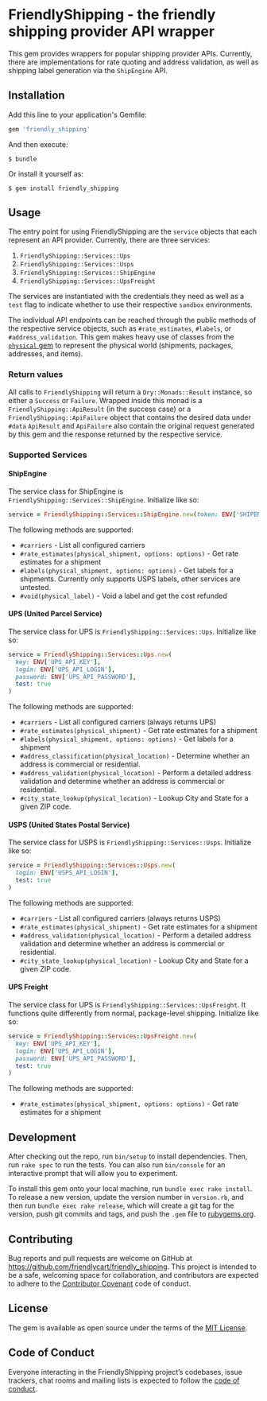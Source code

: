 # FriendlyShipping - the friendly shipping provider API wrapper

This gem provides wrappers for popular shipping provider APIs. Currently, there are implementations for rate quoting and address validation, as well as shipping label generation via the `ShipEngine` API.

## Installation

Add this line to your application's Gemfile:

```ruby
gem 'friendly_shipping'
```

And then execute:

    $ bundle

Or install it yourself as:

    $ gem install friendly_shipping

## Usage

The entry point for using FriendlyShipping are the `service` objects that each represent an API provider. Currently, there are three services:

1. `FriendlyShipping::Services::Ups`
2. `FriendlyShipping::Services::Usps`
3. `FriendlyShipping::Services::ShipEngine`
4. `FriendlyShipping::Services::UpsFreight`

The services are instantiated with the credentials they need as well as a `test` flag to indicate whether to use their respective `sandbox` environments.

The individual API endpoints can be reached through the public methods of the respective service objects, such as `#rate_estimates`, `#labels`, or `#address_validation`. This gem makes heavy use of classes from the [`physical` gem](https://github.com/friendlycart/physical) to represent the physical world (shipments, packages, addresses, and items).

### Return values

All calls to `FriendlyShipping` will return a `Dry::Monads::Result` instance, so either a `Success` or `Failure`. Wrapped inside this monad is a `FriendlyShipping::ApiResult` (in the success case) or a `FriendlyShipping::ApiFailure` object that contains the desired data under `#data` `ApiResult` and `ApiFailure` also contain the original request generated by this gem and the response returned by the respective service.

### Supported Services

#### ShipEngine

The service class for ShipEngine is `FriendlyShipping::Services::ShipEngine`. Initialize like so:

```rb
service = FriendlyShipping::Services::ShipEngine.new(token: ENV['SHIPENGINE_TOKEN'], test: true)
```

The following methods are supported:

- `#carriers` - List all configured carriers
- `#rate_estimates(physical_shipment, options: options)` - Get rate estimates for a shipment
- `#labels(physical_shipment, options: options)` - Get labels for a shipments. Currently only supports USPS labels, other services are untested.
- `#void(physical_label)` - Void a label and get the cost refunded

#### UPS (United Parcel Service)

The service class for UPS is `FriendlyShipping::Services::Ups`. Initialize like so:

```rb
service = FriendlyShipping::Services::Ups.new(
  key: ENV['UPS_API_KEY'],
  login: ENV['UPS_API_LOGIN'],
  password: ENV['UPS_API_PASSWORD'],
  test: true
)
```

The following methods are supported:

- `#carriers` - List all configured carriers (always returns UPS)
- `#rate_estimates(physical_shipment)` - Get rate estimates for a shipment
- `#labels(physical_shipment, options: options)` - Get labels for a shipment
- `#address_classification(physical_location)` - Determine whether an address is commercial or residential.
- `#address_validation(physical_location)` - Perform a detailed address validation and determine whether an address is commercial or residential.
- `#city_state_lookup(physical_location)` - Lookup City and State for a given ZIP code.

#### USPS (United States Postal Service)

The service class for USPS is `FriendlyShipping::Services::Usps`. Initialize like so:

```rb
service = FriendlyShipping::Services::Usps.new(
  login: ENV['USPS_API_LOGIN'],
  test: true
)
```

The following methods are supported:

- `#carriers` - List all configured carriers (always returns USPS)
- `#rate_estimates(physical_shipment)` - Get rate estimates for a shipment
- `#address_validation(physical_location)` - Perform a detailed address validation and determine whether an address is commercial or residential.
- `#city_state_lookup(physical_location)` - Lookup City and State for a given ZIP code.

#### UPS Freight

The service class for UPS is `FriendlyShipping::Services::UpsFreight`. It functions quite differently from normal, package-level shipping. Initialize like so:

```rb
service = FriendlyShipping::Services::UpsFreight.new(
  key: ENV['UPS_API_KEY'],
  login: ENV['UPS_API_LOGIN'],
  password: ENV['UPS_API_PASSWORD'],
  test: true
)
```

The following methods are supported:

- `#rate_estimates(physical_shipment, options: options)` - Get rate estimates for a shipment

## Development

After checking out the repo, run `bin/setup` to install dependencies. Then, run `rake spec` to run the tests. You can also run `bin/console` for an interactive prompt that will allow you to experiment.

To install this gem onto your local machine, run `bundle exec rake install`. To release a new version, update the version number in `version.rb`, and then run `bundle exec rake release`, which will create a git tag for the version, push git commits and tags, and push the `.gem` file to [rubygems.org](https://rubygems.org).

## Contributing

Bug reports and pull requests are welcome on GitHub at https://github.com/friendlycart/friendly_shipping. This project is intended to be a safe, welcoming space for collaboration, and contributors are expected to adhere to the [Contributor Covenant](http://contributor-covenant.org) code of conduct.

## License

The gem is available as open source under the terms of the [MIT License](https://opensource.org/licenses/MIT).

## Code of Conduct

Everyone interacting in the FriendlyShipping project’s codebases, issue trackers, chat rooms and mailing lists is expected to follow the [code of conduct](https://github.com/friendlycart/friendly_shipping/blob/master/CODE_OF_CONDUCT.md).

